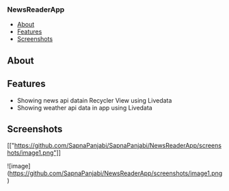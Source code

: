 ### NewsReaderApp

* [About](#about)
* [Features](#features)
* [Screenshots](#screenshots)

## About

## Features

* Showing news api datain Recycler View using Livedata
* Showing weather api data in app using Livedata

## Screenshots

[["https://github.com/SapnaPanjabi/SapnaPanjabi/NewsReaderApp/screenshots/image1.png"]]

![image]
(https://github.com/SapnaPanjabi/NewsReaderApp/screenshots/image1.png)



